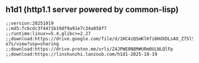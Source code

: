 ## h1d1 (http1.1 server powered by common-lisp)

```common-lisp
;;version:20251019
;;md5:fc6cdc3f4471b19df9a91e7c34a058f7
;;runtime:linux>=5.4,glibc>=2.27
;;download:https://drive.google.com/file/d/1HC4zQSmKlKfi6HdXDLsAO_Z75lSi-o7s/view?usp=sharing
;;download:https://drive.proton.me/urls/Z4JPWE0N8M#URm0ULNLQlFp
;;download:https://linshunzhi.lanzoub.com/h1d1-2025-10-19

```
